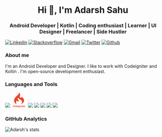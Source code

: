 <h1 align="center">Hi 👋, I'm Adarsh Sahu</h1>
<h3 align="center">Android Developer | Kotlin | Coding enthusiast | Learner | UI Designer | Freelancer | Side Hustler</h3>


[![Linkedin](https://img.shields.io/badge/-Adarsh%20Sahu-blue?style=flat-square&logo=linkedin&logoColor=white&link=https://www.linkedin.com/in/sahuadarsh0/)](https://www.linkedin.com/in/sahuadarsh0/)
[![Stackoverflow](https://img.shields.io/stackexchange/stackoverflow/r/11467234?logo=stackoverflow&style=flat-square&logoColor=white&link=https://stackoverflow.com/story/sahuadarsh0/)](https://stackoverflow.com/story/sahuadarsh0/)
[![Gmail](https://img.shields.io/badge/-sahuadarsh0@gmail.com-gray?style=flat-square&logo=gmail&logoColor=red&link=)](mailto:sahuadarsh0@gmail.com)
[![Twitter](https://img.shields.io/badge/-@sahuadarsh0-blue?style=flat-square&logo=twitter&logoColor=white&link=https://twitter.com/sahuadarsh0/)](https://twitter.com/sahuadarsh0)
[![Github](https://img.shields.io/github/followers/sahuadarsh0?label=Follow&style=social)](https://github.com/sahuadarsh0)



### About me 

I'm an Android Developer and Designer. I like to work with Codeigniter and Koltin .
I'm open-source development enthusiast.



### Languages and Tools

<code><img height="50" src="https://www.vectorlogo.zone/logos/android/android-ar21.svg"></code>
<code><img height="50" src="https://raw.githubusercontent.com/devicons/devicon/master/icons/codeigniter/codeigniter-plain-wordmark.svg"></code>
<code><img height="50" src="https://www.vectorlogo.zone/logos/java/java-ar21.svg"></code>
<code><img height="50" src="https://www.vectorlogo.zone/logos/kotlinlang/kotlinlang-ar21.svg"></code>
<code><img height="50" src="https://simpleicons.org/icons/adobexd.svg"></code>
<code><img height="50" src="https://www.vectorlogo.zone/logos/mysql/mysql-horizontal.svg"></code>
<code><img height="50" src="https://www.vectorlogo.zone/logos/github/github-ar21.svg"></code>



### GitHub Analytics

![Adarsh's stats](https://github-readme-stats.vercel.app/api?username=sahuadarsh0&show_icons=true&theme=dark&include_all_commits=true&count_private=true)
